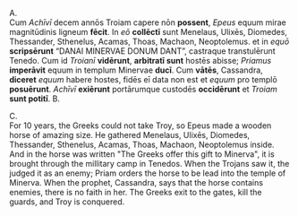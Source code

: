 A.  
Cum *Achīvī* decem annōs Troiam capere nōn **possent**, *Epeus* equum mirae magnitūdinis ligneum **fēcit**. In *eō* **collēctī** sunt Menelaus, Ulixēs, Diomedes, Thessander, Sthenelus, Acamas, Thoas, Machaon, Neoptolemus. et in *equō* **scripsērunt** “DANAI MINERVAE DONUM DANT”, castraque transtulērunt Tenedo. Cum id *Troianī* **vidērunt**, **arbitratī sunt** hostēs abisse; *Priamus* **imperāvit** equum in templum Minervae **ducī**. Cum **vātēs**, Cassandra, **diceret** *equum* habere hostes, fidēs eī data non est et *equum* pro templō **posuērunt**. *Achīvī* **exiērunt** portārumque custodēs **occidērunt** et *Troiam* **sunt potitī**.
B.  




C.  
For 10 years, the Greeks could not take Troy, so Epeus made a wooden horse of amazing size. He gathered Menelaus, Ulixēs, Diomedes, Thessander, Sthenelus, Acamas, Thoas, Machaon, Neoptolemus inside. And in the horse was written "The Greeks offer this gift to Minerva", it is brought through the millitary camp in Tenedos. When the Trojans saw it, the judged it as an enemy; Priam orders the horse to be lead into the temple of Minerva. When the prophet, Cassandra, says that the horse contains enemies, there is no faith in her. The Greeks exit to the gates, kill the guards, and Troy is conquered. 
